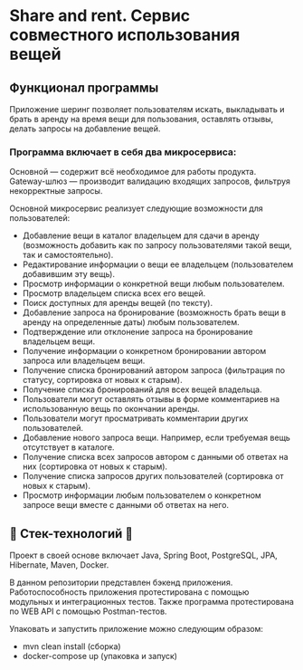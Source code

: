 # Share and rent. Сервис совместного использования вещей
## Функционал программы
Приложение шеринг позволяет пользователям искать, выкладывать и брать в аренду на время вещи для пользования, оставлять отзывы, делать запросы на добавление вещей.

### Программа включает в себя два микросервиса:
Основной — содержит всё необходимое для работы продукта.  
Gateway-шлюз — производит валидацию входящих запросов, фильтруя некорректные запросы.

Основной микросервис реализует следующие возможности для пользователей:

- Добавление вещи в каталог владельцем для сдачи в аренду (возможность добавить как по запросу пользователями такой вещи, так и самостоятельно).
- Редактирование информации о вещи ее владельцем (пользователем добавившим эту вещь).
- Просмотр информации о конкретной вещи любым пользователем.
- Просмотр владельцем списка всех его вещей.
- Поиск доступных для аренды вещей (по тексту).
- Добавление запроса на бронирование (возможность брать вещи в аренду на определенные даты) любым пользователем.
- Подтверждение или отклонение запроса на бронирование владельцем вещи.
- Получение информации о конкретном бронировании автором запроса или владельцем вещи.
- Получение списка бронирований автором запроса (фильтрация по статусу, сортировка от новых к старым).
- Получение списка бронирований для всех вещей владельца.
- Пользователи могут оставлять отзывы в форме комментариев на использованную вещь по окончании аренды.
- Пользователи могут просматривать комментарии других пользователей.
- Добавление нового запроса вещи. Например, если требуемая вещь отсутствует в каталоге.
- Получение списка всех запросов автором с данными об ответах на них (сортировка от новых к старым).
- Получение списка запросов других пользователей (сортировка от новых к старым).
- Просмотр информации любым пользователем о конкретном запросе вещи вместе с данными об ответах на него.
## 🧩 Стек-технологий 🧩

Проект в своей основе включает Java, Spring Boot, PostgreSQL, JPA, Hibernate, Maven, Docker.

В данном репозитории представлен бэкенд приложения. Работоспособность приложения протестирована с помощью модульных и интеграционных тестов. Также программа протестирована по WEB API с помощью Postman-тестов.

Упаковать и запустить приложение можно следующим образом:

- mvn clean install (сборка)
- docker-compose up (упаковка и запуск)
